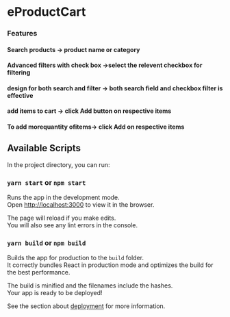 # eProductCart

### Features
#### Search products -> product name or category
#### Advanced filters with check box ->select the relevent checkbox for filtering
#### design for both search and filter -> both search field and checkbox filter is effective
#### add items to cart -> click Add button on respective items
#### To add morequantity ofitems-> click Add on respective items


## Available Scripts

In the project directory, you can run:

### `yarn start` or `npm start`

Runs the app in the development mode.\
Open [http://localhost:3000](http://localhost:3000) to view it in the browser.

The page will reload if you make edits.\
You will also see any lint errors in the console.

### `yarn build` or `npm build`

Builds the app for production to the `build` folder.\
It correctly bundles React in production mode and optimizes the build for the best performance.

The build is minified and the filenames include the hashes.\
Your app is ready to be deployed!

See the section about [deployment](https://facebook.github.io/create-react-app/docs/deployment) for more information.


